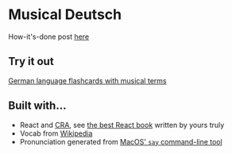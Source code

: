 # Musical Deutsch

How-it's-done post [here](https://www.phpied.com/how-its-made-italian-slang-musicians/)

## Try it out

[German language flashcards with musical terms](https://www.onlinemusictools.com/deutsch/)

## Built with...

  * React and [CRA](https://github.com/facebookincubator/create-react-app), see [the best React book](http://www.amazon.com/dp/1491931825/?tag=w3clubs-20) written by yours truly
  * Vocab from [Wikipedia](https://en.wikipedia.org/wiki/Glossary_of_musical_terminology)
  * Pronunciation generated from [MacOS' `say` command-line tool](https://www.phpied.com/say-yuri/)
  